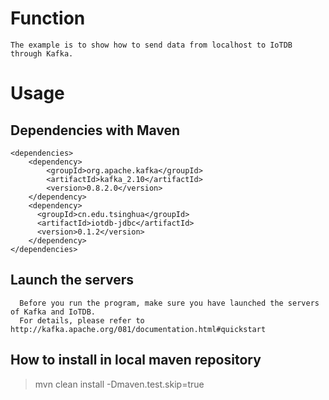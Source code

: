 # Function
```
The example is to show how to send data from localhost to IoTDB through Kafka.
```
# Usage
## Dependencies with Maven

```
<dependencies>
    <dependency>
    	<groupId>org.apache.kafka</groupId>
    	<artifactId>kafka_2.10</artifactId>
    	<version>0.8.2.0</version>
	</dependency>
	<dependency>
      <groupId>cn.edu.tsinghua</groupId>
      <artifactId>iotdb-jdbc</artifactId>
      <version>0.1.2</version>
    </dependency>
</dependencies>
```

## Launch the servers

```
  Before you run the program, make sure you have launched the servers of Kafka and IoTDB.
  For details, please refer to http://kafka.apache.org/081/documentation.html#quickstart
```
## How to install in local maven repository

> mvn clean install -Dmaven.test.skip=true
